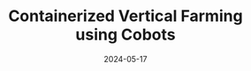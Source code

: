 ---
title: "Containerized Vertical Farming using Cobots"
collection: publications
permalink: /publication/Vertical_Farming_ICRA_2024
# excerpt: 'This paper is about fixing template issue #693.'
date: 2024-05-17
venue: 'IEEE International Conference on Robotics and Automation (ICRA)'
paperurl: 'https://drive.google.com/file/d/1jEU8nrRd9uZlfAVCtPYbAtpgSryI_evY/view?usp=sharing'
citation: 'D. Mahalingam, A. Patankar, K. Phi, N. Chakraborty, R. McGann and I.V. Ramakrishnan. Containerized Vertical Farming Using Cobots. <i>IEEE International Conference on Robotics and Automation (ICRA)</i>, Yokohama, Japan, 2024.'
---